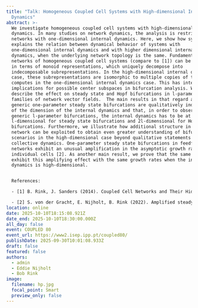 ```yaml
---
title: "Talk: Homogeneous Coupled Cell Systems with High-dimensional Internal
  Dynamics"
abstract: >-
  We investigate homogeneous coupled cell systems with high-dimensional internal
  dynamics. In many studies on network dynamics, the analysis is restricted to
  networks with one-dimensional internal dynamics. Here, we show how symmetry
  explains the relation between dynamical behavior of systems with
  one-dimensional internal dynamics and with higher dimensional internal
  dynamics, when the underlying network topology is the same. Fundamental
  networks of homogeneous coupled cell systems (compare to [1]) can be expressed
  in terms of monoid representations, which uniquely decompose into
  indecomposable subrepresentations. In the high-dimensional internal dynamics
  case, these subrepresentations are isomorphic to multiple copies of those one
  computes in the one-dimensional internal dynamics case. This has interesting
  implications for possible center subspaces in bifurcation analysis. We
  describe the effect on steady state and Hopf bifurcations in l-parameter
  families of network vector fields.  The main results in that regard are that
  generic one-parameter steady state bifurcations are qualitatively independent
  of the dimension of the internal dynamics and that, in order to observe all
  generic l-parameter bifurcations, the internal dynamics has to be at least
  l-dimensional for steady state bifurcations and 2l-dimensional for Hopf
  bifurcations. Furthermore, we illustrate how additional structure in the
  network can be exploited to obtain even greater understanding of bifurcation
  scenarios in the high-dimensional case beyond qualitative statements about the
  collective dynamics. One-parameter steady state bifurcations in feedforward
  networks exhibit an unusual amplification in the asymptotic growth rates of
  individual cells [2]. As another main result, we prove that the same cells
  exhibit this amplifying effect with the same growth rates when the internal
  dynamics is high-dimensional.


  References:

  - [1] B. Rink, J. Sanders (2014). Coupled Cell Networks and Their Hidden Symmetries. SIAM J. Math. Anal. 46.2, pp. 1577–1609.

  - [2] S. von der Gracht, E. Nijholt, B. Rink (2022). Amplified steady state bifurcations in feedforward networks. Nonlinearity 35.4, pp. 2073–2120.
location: online
date: 2025-10-10T18:15:08.921Z
date_end: 2025-10-10T18:30:00.000Z
all_day: false
event: COUPLED 80
event_url: https://www2.isep.ipp.pt/coupled80/
publishDate: 2025-09-30T10:01:08.933Z
draft: false
featured: false
authors:
  - admin
  - Eddie Nijholt
  - Bob Rink
image:
  filename: hp.jpg
  focal_point: Smart
  preview_only: false
---
```

